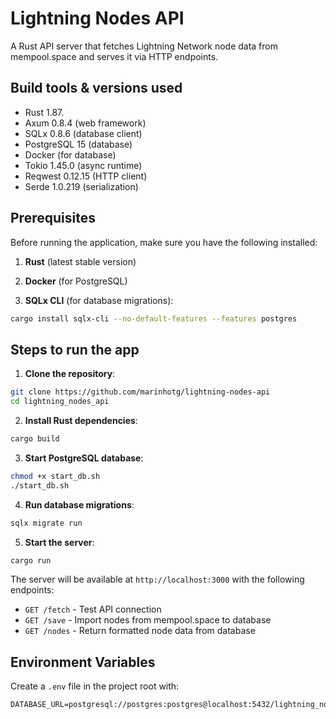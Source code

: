 # Lightning Nodes API

A Rust API server that fetches Lightning Network node data from mempool.space and serves it via HTTP endpoints.

## Build tools & versions used

- Rust 1.87.
- Axum 0.8.4 (web framework)
- SQLx 0.8.6 (database client)
- PostgreSQL 15 (database)
- Docker (for database)
- Tokio 1.45.0 (async runtime)
- Reqwest 0.12.15 (HTTP client)
- Serde 1.0.219 (serialization)

## Prerequisites

Before running the application, make sure you have the following installed:

1. **Rust** (latest stable version)

2. **Docker** (for PostgreSQL)

3. **SQLx CLI** (for database migrations):

```bash
cargo install sqlx-cli --no-default-features --features postgres
```

## Steps to run the app

1. **Clone the repository**:

```bash
git clone https://github.com/marinhotg/lightning-nodes-api
cd lightning_nodes_api
```

2. **Install Rust dependencies**:

```bash
cargo build
```

3. **Start PostgreSQL database**:

```bash
chmod +x start_db.sh
./start_db.sh
```

4. **Run database migrations**:

```bash
sqlx migrate run
```

5. **Start the server**:

```bash
cargo run
```

The server will be available at `http://localhost:3000` with the following endpoints:

- `GET /fetch` - Test API connection
- `GET /save` - Import nodes from mempool.space to database
- `GET /nodes` - Return formatted node data from database

## Environment Variables

Create a `.env` file in the project root with:

```
DATABASE_URL=postgresql://postgres:postgres@localhost:5432/lightning_nodes
```
